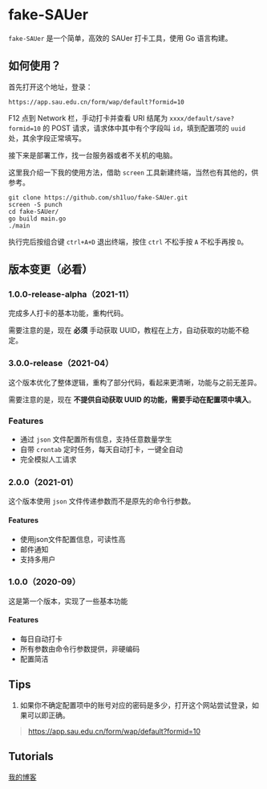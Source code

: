 # fake-SAUer

`fake-SAUer` 是一个简单，高效的 SAUer 打卡工具，使用 Go 语言构建。

## 如何使用？

首先打开这个地址，登录：

```
https://app.sau.edu.cn/form/wap/default?formid=10
```

F12 点到 Network 栏，手动打卡并查看 URI 结尾为 `xxxx/default/save?formid=10` 的 POST 请求，请求体中其中有个字段叫 `id`，填到配置项的 `uuid` 处，其余字段正常填写。

接下来是部署工作，找一台服务器或者不关机的电脑。

这里我介绍一下我的使用方法，借助 `screen` 工具新建终端，当然也有其他的，供参考。

```shell
git clone https://github.com/sh1luo/fake-SAUer.git
screen -S punch
cd fake-SAUer/
go build main.go
./main
```

执行完后按组合键 `ctrl+A+D` 退出终端，按住 `ctrl` 不松手按 `A` 不松手再按 `D`。

## 版本变更（必看）

###  1.0.0-release-alpha（2021-11）

完成多人打卡的基本功能，重构代码。

需要注意的是，现在 **必须** 手动获取 UUID，教程在上方，自动获取的功能不稳定。

### 3.0.0-release（2021-04）

这个版本优化了整体逻辑，重构了部分代码，看起来更清晰，功能与之前无差异。

需要注意的是，现在 **不提供自动获取 UUID 的功能，需要手动在配置项中填入**。

### Features

- 通过 `json` 文件配置所有信息，支持任意数量学生
- 自带 `crontab` 定时任务，每天自动打卡，一键全自动
- 完全模拟人工请求

### 2.0.0（2021-01）

这个版本使用 `json` 文件传递参数而不是原先的命令行参数。

#### Features

- 使用json文件配置信息，可读性高
- 邮件通知
- 支持多用户

### 1.0.0（2020-09）

这是第一个版本，实现了一些基本功能

#### Features

- 每日自动打卡
- 所有参数由命令行参数提供，非硬编码
- 配置简洁

## Tips

1. 如果你不确定配置项中的账号对应的密码是多少，打开这个网站尝试登录，如果可以即正确。

> https://app.sau.edu.cn/form/wap/default?formid=10

## Tutorials

[我的博客](https://kcode.icu/)